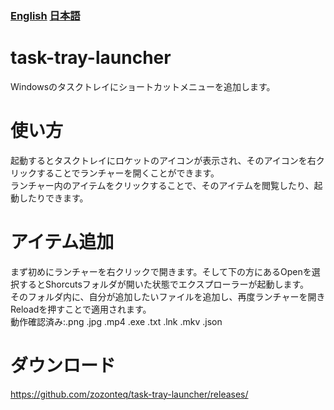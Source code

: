 ### [English](README.md) [日本語](README.JP.MD)
# task-tray-launcher
Windowsのタスクトレイにショートカットメニューを追加します。
# 使い方
起動するとタスクトレイにロケットのアイコンが表示され、そのアイコンを右クリックすることでランチャーを開くことができます。  
ランチャー内のアイテムをクリックすることで、そのアイテムを閲覧したり、起動したりできます。  
# アイテム追加
まず初めにランチャーを右クリックで開きます。そして下の方にあるOpenを選択するとShorcutsフォルダが開いた状態でエクスプローラーが起動します。  
そのフォルダ内に、自分が追加したいファイルを追加し、再度ランチャーを開きReloadを押すことで適用されます。  
動作確認済み:.png .jpg .mp4 .exe .txt .lnk .mkv .json  
# ダウンロード
https://github.com/zozonteq/task-tray-launcher/releases/
